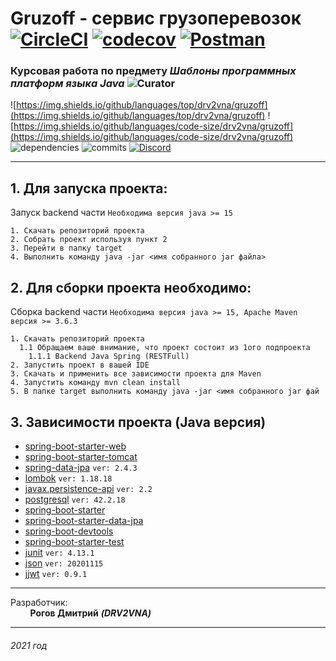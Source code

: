# Gruzoff - сервис грузоперевозок [![CircleCI](https://circleci.com/gh/DRV2VNA/gruzoff.svg?style=svg)](https://circleci.com/gh/circleci/circleci-docs) [![codecov](https://codecov.io/gh/DRV2VNA/gruzoff/branch/develop/graph/badge.svg?token=SKMPTASTM2)](https://codecov.io/gh/DRV2VNA/gruzoff) [![Postman](https://img.shields.io/badge/Postman-RESTFull%20API-orange)](https://linktopostman)
### Курсовая работа по предмету _Шаблоны программных платформ языка Java_ ![Curator](https://img.shields.io/badge/%D0%9A%D1%83%D1%80%D0%B0%D1%82%D0%BE%D1%80%20%D0%9A%D0%A0-%D0%97%D0%BE%D1%80%D0%B8%D0%BD%D0%B0%20%D0%9D.%D0%92.-brightgreen)
![https://img.shields.io/github/languages/top/drv2vna/gruzoff](https://img.shields.io/github/languages/top/drv2vna/gruzoff)
![https://img.shields.io/github/languages/code-size/drv2vna/gruzoff](https://img.shields.io/github/languages/code-size/drv2vna/gruzoff)
![dependencies](https://img.shields.io/librariesio/github/drv2vna/gruzoff)
![commits](https://img.shields.io/github/commit-activity/m/drv2vna/gruzoff)
[![Discord](https://img.shields.io/discord/807292304405954580?label=Discord)](https://discord.gg/Sxtzaquw94)

----
## 1. Для запуска проекта: 
Запуск backend части
```Необходима версия java >= 15```

    1. Скачать репозиторий проекта
    2. Собрать проект используя пункт 2
    3. Перейти в папку target
    4. Выполнить команду java -jar <имя собранного jar файла>

## 2. Для сборки проекта необходимо: 

   Сборка backend части
```Необходима версия java >= 15, Apache Maven версия >= 3.6.3```
    
    1. Скачать репозиторий проекта
      1.1 Обращаем ваше внимание, что проект состоит из 1ого подпроекта
        1.1.1 Backend Java Spring (RESTFull)
    2. Запустить проект в вашей IDE
    3. Скачать и применить все зависимости проекта для Maven
    4. Запустить команду mvn clean install
    5. В папке target выполнить команду java -jar <имя собранного jar фай

## 3. Зависимости проекта (Java версия)
- [spring-boot-starter-web](https://mvnrepository.com/artifact/org.springframework.boot/spring-boot-starter-web)
- [spring-boot-starter-tomcat](https://mvnrepository.com/artifact/org.springframework.boot/spring-boot-starter-tomcat)
- [spring-data-jpa](https://mvnrepository.com/artifact/org.springframework.data/spring-data-jpa)  ```ver: 2.4.3```
- [lombok](https://mvnrepository.com/artifact/org.projectlombok/lombok)  ```ver: 1.18.18```
- [javax.persistence-api](https://mvnrepository.com/artifact/javax.persistence/javax.persistence-api)  ```ver: 2.2```
- [postgresql](https://mvnrepository.com/artifact/org.postgresql/postgresql)  ```ver: 42.2.18```
- [spring-boot-starter](https://mvnrepository.com/artifact/org.springframework.boot/spring-boot-starter)
- [spring-boot-starter-data-jpa](https://mvnrepository.com/artifact/org.springframework.boot/spring-boot-starter-data-jpa)
- [spring-boot-devtools](https://mvnrepository.com/artifact/org.springframework.boot/spring-boot-devtools)
- [spring-boot-starter-test](https://mvnrepository.com/artifact/org.springframework.boot/spring-boot-starter-test)
- [junit](https://mvnrepository.com/artifact/org.junit.jupiter/junit-jupiter-api)  ```ver: 4.13.1```
- [json](https://mvnrepository.com/artifact/org.json/json)  ```ver: 20201115```
- [jjwt](https://mvnrepository.com/artifact/io.jsonwebtoken/jjwt)  ```ver: 0.9.1```

***
Разработчик:\
&nbsp; &nbsp; &nbsp; &nbsp; __Рогов Дмитрий__ ***(DRV2VNA)***
*** 

###### 2021 год
